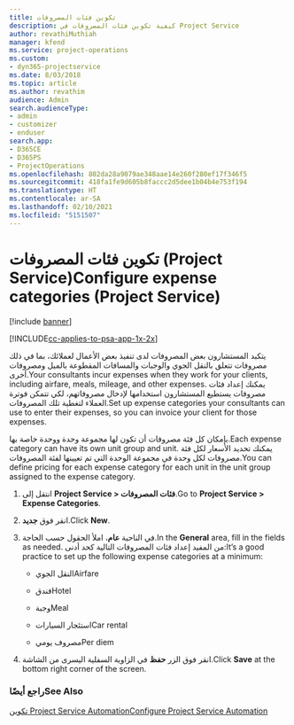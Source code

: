 ```yaml
---
title: تكوين فئات المصروفات
description: كيفية تكوين فئات المصروفات في Project Service
author: revathiMuthiah
manager: kfend
ms.service: project-operations
ms.custom:
- dyn365-projectservice
ms.date: 8/03/2018
ms.topic: article
ms.author: revathim
audience: Admin
search.audienceType:
- admin
- customizer
- enduser
search.app:
- D365CE
- D365PS
- ProjectOperations
ms.openlocfilehash: 802da28a9079ae348aae14e260f280ef17f346f5
ms.sourcegitcommit: 418fa1fe9d605b8faccc2d5dee1b04b4e753f194
ms.translationtype: HT
ms.contentlocale: ar-SA
ms.lasthandoff: 02/10/2021
ms.locfileid: "5151507"
---
```

# <a name="configure-expense-categories-project-service"></a><span data-ttu-id="2e7eb-103">تكوين فئات المصروفات (Project Service)</span><span class="sxs-lookup"><span data-stu-id="2e7eb-103">Configure expense categories (Project Service)</span></span>

[!include [banner](../includes/psa-now-project-operations.md)]

[!INCLUDE[cc-applies-to-psa-app-1x-2x](../includes/cc-applies-to-psa-app-1x-2x.md)]

<span data-ttu-id="2e7eb-104">يتكبد المستشارون بعض المصروفات لدى تنفيذ بعض الأعمال لعملائك، بما في ذلك مصروفات تتعلق بالنقل الجوي والوجبات والمسافات المقطوعة بالميل ومصروفات أخرى.</span><span class="sxs-lookup"><span data-stu-id="2e7eb-104">Your consultants incur expenses when they work for your clients, including airfare, meals, mileage, and other expenses.</span></span> <span data-ttu-id="2e7eb-105">يمكنك إعداد فئات مصروفات يستطيع المستشارون استخدامها لإدخال مصروفاتهم، لكي تتمكن فوترة العملاء لتغطية تلك المصروفات.</span><span class="sxs-lookup"><span data-stu-id="2e7eb-105">Set up expense categories your consultants can use to enter their expenses, so you can invoice your client for those expenses.</span></span>  
  
<span data-ttu-id="2e7eb-106">بإمكان كل فئة مصروفات أن تكون لها مجموعة وحدة ووحدة خاصة بها.</span><span class="sxs-lookup"><span data-stu-id="2e7eb-106">Each expense category can have its own unit group and unit.</span></span> <span data-ttu-id="2e7eb-107">يمكنك تحديد الأسعار لكل فئة مصروفات لكل وحدة في مجموعة الوحدة التي تم تعيينها لفئة المصروفات.</span><span class="sxs-lookup"><span data-stu-id="2e7eb-107">You can define pricing for each expense category for each unit in the unit group assigned to the expense category.</span></span>  
  
1.  <span data-ttu-id="2e7eb-108">انتقل إلى **Project Service > فئات المصروفات**.</span><span class="sxs-lookup"><span data-stu-id="2e7eb-108">Go to **Project Service > Expense Categories**.</span></span>  
  
2.  <span data-ttu-id="2e7eb-109">انقر فوق **جديد**.</span><span class="sxs-lookup"><span data-stu-id="2e7eb-109">Click **New**.</span></span>  
  
3.  <span data-ttu-id="2e7eb-110">في الناحية **عام**، املأ الحقول حسب الحاجة.</span><span class="sxs-lookup"><span data-stu-id="2e7eb-110">In the **General** area, fill in the fields as needed.</span></span> <span data-ttu-id="2e7eb-111">من المفيد إعداد فئات المصروفات التالية كحد أدنى:</span><span class="sxs-lookup"><span data-stu-id="2e7eb-111">It’s a good practice to set up the following expense categories at a minimum:</span></span>  
  
    -   <span data-ttu-id="2e7eb-112">النقل الجوي</span><span class="sxs-lookup"><span data-stu-id="2e7eb-112">Airfare</span></span>  
  
    -   <span data-ttu-id="2e7eb-113">فندق</span><span class="sxs-lookup"><span data-stu-id="2e7eb-113">Hotel</span></span>  
  
    -   <span data-ttu-id="2e7eb-114">وجبة</span><span class="sxs-lookup"><span data-stu-id="2e7eb-114">Meal</span></span>  
  
    -   <span data-ttu-id="2e7eb-115">استئجار السيارات</span><span class="sxs-lookup"><span data-stu-id="2e7eb-115">Car rental</span></span>  
  
    -   <span data-ttu-id="2e7eb-116">مصروف يومي</span><span class="sxs-lookup"><span data-stu-id="2e7eb-116">Per diem</span></span>  
  
4.  <span data-ttu-id="2e7eb-117">انقر فوق الزر **حفظ** في الزاوية السفلية اليسرى من الشاشة.</span><span class="sxs-lookup"><span data-stu-id="2e7eb-117">Click **Save** at the bottom right corner of the screen.</span></span>  
  
### <a name="see-also"></a><span data-ttu-id="2e7eb-118">راجع أيضًا</span><span class="sxs-lookup"><span data-stu-id="2e7eb-118">See Also</span></span>  
 [<span data-ttu-id="2e7eb-119">تكوين Project Service Automation</span><span class="sxs-lookup"><span data-stu-id="2e7eb-119">Configure Project Service Automation</span></span>](../psa/configure.md)
